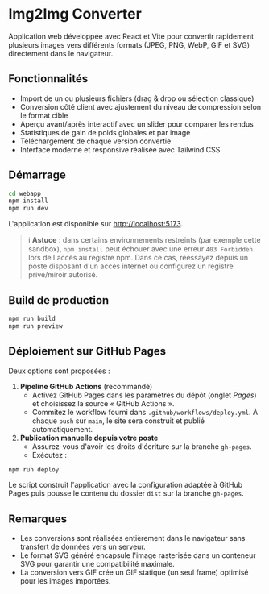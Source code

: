 # Img2Img Converter

Application web développée avec React et Vite pour convertir rapidement plusieurs images vers différents formats (JPEG, PNG, WebP, GIF et SVG) directement dans le navigateur.

## Fonctionnalités

- Import de un ou plusieurs fichiers (drag & drop ou sélection classique)
- Conversion côté client avec ajustement du niveau de compression selon le format cible
- Aperçu avant/après interactif avec un slider pour comparer les rendus
- Statistiques de gain de poids globales et par image
- Téléchargement de chaque version convertie
- Interface moderne et responsive réalisée avec Tailwind CSS

## Démarrage

```bash
cd webapp
npm install
npm run dev
```

L'application est disponible sur [http://localhost:5173](http://localhost:5173).

> ℹ️ **Astuce** : dans certains environnements restreints (par exemple cette sandbox), `npm install` peut échouer avec une erreur `403 Forbidden` lors de l'accès au registre npm. Dans ce cas, réessayez depuis un poste disposant d'un accès internet ou configurez un registre privé/miroir autorisé.

## Build de production

```bash
npm run build
npm run preview
```

## Déploiement sur GitHub Pages

Deux options sont proposées :

1. **Pipeline GitHub Actions** (recommandé)
   - Activez GitHub Pages dans les paramètres du dépôt (onglet *Pages*) et choisissez la source « GitHub Actions ».
   - Commitez le workflow fourni dans `.github/workflows/deploy.yml`. À chaque `push` sur `main`, le site sera construit et publié automatiquement.
2. **Publication manuelle depuis votre poste**
   - Assurez-vous d'avoir les droits d'écriture sur la branche `gh-pages`.
   - Exécutez :

```bash
npm run deploy
```

Le script construit l'application avec la configuration adaptée à GitHub Pages puis pousse le contenu du dossier `dist` sur la branche `gh-pages`.

## Remarques

- Les conversions sont réalisées entièrement dans le navigateur sans transfert de données vers un serveur.
- Le format SVG généré encapsule l'image rasterisée dans un conteneur SVG pour garantir une compatibilité maximale.
- La conversion vers GIF crée un GIF statique (un seul frame) optimisé pour les images importées.

